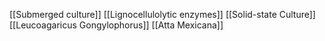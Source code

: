 [[Submerged culture]]
[[Lignocellulolytic enzymes]]
[[Solid-state Culture]]
[[Leucoagaricus Gongylophorus]]
[[Atta Mexicana]]

